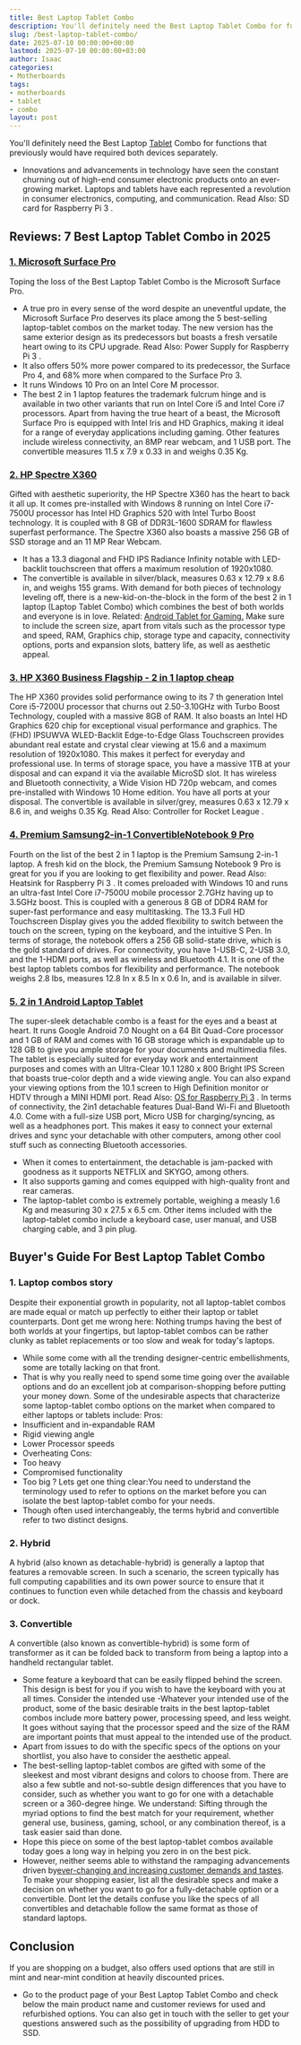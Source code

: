 ```yaml
---
title: Best Laptop Tablet Combo
description: You'll definitely need the Best Laptop Tablet Combo for functions that previously would have required both devices separately. - Innovations and advancements...
slug: /best-laptop-tablet-combo/
date: 2025-07-10 00:00:00+00:00
lastmod: 2025-07-10 00:00:00+03:00
author: Isaac
categories:
- Motherboards
tags:
- motherboards
- tablet
- combo
layout: post
---
```

You'll definitely need the Best Laptop [Tablet](https://pestpolicy.com/do-water-purification-tablets-kill-viruses/) Combo for functions that previously would have required both devices separately.
- Innovations and advancements in technology have seen the constant churning out of high-end consumer electronic products onto an ever-growing market.
Laptops and tablets have each represented a revolution in consumer electronics, computing, and communication. Read Also:
SD card for Raspberry Pi 3
.
## Reviews: 7 Best Laptop Tablet Combo in 2025
### [1. Microsoft Surface Pro](https://www.amazon.com/dp/product/B072PSBZQB/?tag=p-policy-20)
Toping the loss of the Best Laptop Tablet Combo is the Microsoft Surface Pro.
- A true pro in every sense of the word despite an uneventful update, the Microsoft Surface Pro deserves its place among the 5 best-selling laptop-tablet combos on the market today.
The new version has the same exterior design as its predecessors but boasts a fresh versatile heart owing to its CPU upgrade. Read Also:
Power Supply for Raspberry Pi 3
.
- It also offers 50% more power compared to its predecessor, the Surface Pro 4, and 68% more when compared to the Surface Pro 3.
- It runs Windows 10 Pro on an Intel Core M processor.
- The best 2 in 1 laptop features the trademark fulcrum hinge and is available in two other variants that run on Intel Core i5 and Intel Core i7 processors.
Apart from having the true heart of a beast, the Microsoft Surface Pro is equipped with Intel Iris and HD Graphics, making it ideal for a range of everyday applications including gaming.
Other features include wireless connectivity, an 8MP rear webcam, and 1 USB port. The convertible measures 11.5 x 7.9 x 0.33 in and weighs 0.35 Kg.

### [2. HP Spectre X360](https://www.amazon.com/dp/B00UCENG14/?tag=p-policy-20)
Gifted with aesthetic superiority, the HP Spectre X360 has the heart to back it all up.
It comes pre-installed with Windows 8 running on Intel Core i7-7500U processor has Intel HD Graphics 520 with Intel Turbo Boost technology.
It is coupled with 8 GB of DDR3L-1600 SDRAM for flawless superfast performance. The Spectre X360 also boasts a massive 256 GB of SSD storage and an 11 MP Rear Webcam.
- It has a 13.3 diagonal and FHD IPS Radiance Infinity notable with LED-backlit touchscreen that offers a maximum resolution of 1920x1080.
- The convertible is available in silver/black, measures 0.63 x 12.79 x 8.6 in, and weighs 155 grams.
With demand for both pieces of technology leveling off, there is a new-kid-on-the-block in the form of the best 2 in 1 laptop (Laptop Tablet Combo) which combines the best of both worlds  and everyone is in love. Related:
[Android Tablet for Gaming.](https://pestpolicy.com/best-android-tablet-for-gaming/)
Make sure to include the screen size, apart from vitals such as the processor type and speed, RAM, Graphics chip, storage type and capacity, connectivity options, ports and expansion slots, battery life, as well as aesthetic appeal.

### [3. HP X360 Business Flagship - 2 in 1 laptop cheap](https://www.amazon.com/dp/B078Z15J2C/?tag=p-policy-20)
The HP X360 provides solid performance owing to its 7
th
generation Intel Core i5-7200U processor that churns out 2.50-3.10GHz with Turbo Boost Technology, coupled with a massive 8GB of RAM.
It also boasts an Intel HD Graphics 620 chip for exceptional visual performance and graphics.
The (FHD) IPSUWVA WLED-Backlit Edge-to-Edge Glass Touchscreen provides abundant real estate and crystal clear viewing at 15.6 and a maximum resolution of 1920x1080.
This makes it perfect for everyday and professional use. In terms of storage space, you have a massive 1TB at your disposal and can expand it via the available MicroSD slot.
It has wireless and Bluetooth connectivity, a Wide Vision HD 720p webcam, and comes pre-installed with Windows 10 Home edition.
You have all ports at your disposal. The convertible is available in silver/grey, measures 0.63 x 12.79 x 8.6 in, and weighs 0.35 Kg. Read Also:
Controller for Rocket League
.
### [4. Premium Samsung2-in-1 ConvertibleNotebook 9 Pro](https://www.amazon.com/dp/B08596LY22/?tag=p-policy-20)
Fourth on the list of the best 2 in 1 laptop is the Premium Samsung 2-in-1 laptop.
A fresh kid on the block, the Premium Samsung Notebook 9 Pro is great for you if you are looking to get flexibility and power. Read Also:
Heatsink for Raspberry Pi 3
.
It comes preloaded with Windows 10 and runs an ultra-fast Intel Core i7-7500U mobile processor 2.7GHz having up to 3.5GHz boost.
This is coupled with a generous 8 GB of DDR4 RAM for super-fast performance and easy multitasking.
The 13.3 Full HD Touchscreen Display gives you the added flexibility to switch between the touch on the screen, typing on the keyboard, and the intuitive S Pen.
In terms of storage, the notebook offers a 256 GB solid-state drive, which is the gold standard of drives.
For connectivity, you have 1-USB-C, 2-USB 3.0, and the 1-HDMI ports, as well as wireless and Bluetooth 4.1.
It is one of the best laptop tablets combos for flexibility and performance. The notebook weighs 2.8 lbs, measures 12.8 In x 8.5 In x 0.6 In, and is available in silver.
### [5. 2 in 1 Android Laptop Tablet](https://www.amazon.com/dp/B07TWHYTSQ/?tag=p-policy-20)
The super-sleek detachable combo is a feast for the eyes and a beast at heart.
It runs Google Android 7.0 Nought on a 64 Bit Quad-Core processor and 1 GB of RAM and comes with 16 GB storage which is expandable up to 128 GB to give you ample storage for your documents and multimedia files.
The tablet is especially suited for everyday work and entertainment purposes and comes with an Ultra-Clear 10.1 1280 x 800 Bright IPS Screen that boasts true-color depth and a wide viewing angle.
You can also expand your viewing options from the 10.1 screen to High Definition monitor or HDTV through a MINI HDMI port. Read Also:
[OS for Raspberry Pi 3](https://pestpolicy.com/best-os-for-raspberry-pi-3/)
.
In terms of connectivity, the 2in1 detachable features Dual-Band Wi-Fi and Bluetooth 4.0. Come with a full-size USB port, Micro USB for charging/syncing, as well as a headphones port.
This makes it easy to connect your external drives and sync your detachable with other computers, among other cool stuff such as connecting Bluetooth accessories.
- When it comes to entertainment, the detachable is jam-packed with goodness as it supports NETFLIX and SKYGO, among others.
- It also supports gaming and comes equipped with high-quality front and rear cameras.
- The laptop-tablet combo is extremely portable, weighing a measly 1.6 Kg and measuring 30 x 27.5 x 6.5 cm.
Other items included with the laptop-tablet combo include a keyboard case, user manual, and USB charging cable, and 3 pin plug.
## Buyer's Guide For Best Laptop Tablet Combo
### 1. Laptop combos story
Despite their exponential growth in popularity, not all laptop-tablet combos are made equal or match up perfectly to either their laptop or tablet counterparts.
Dont get me wrong here: Nothing trumps having the best of both worlds at your fingertips, but laptop-tablet combos can be rather clunky as tablet replacements or too slow and weak for today's laptops.
- While some come with all the trending designer-centric embellishments, some are totally lacking on that front.
- That is why you really need to spend some time going over the available options and do an excellent job at comparison-shopping before putting your money down.
Some of the undesirable aspects that characterize some laptop-tablet combo options on the market when compared to either laptops or tablets include:
Pros:
- Insufficient and in-expandable RAM
- Rigid viewing angle
- Lower Processor speeds
- Overheating
Cons:
- Too heavy
- Compromised functionality
- Too big
?
Lets get one thing clear:You need to understand the terminology used to refer to options on the market before you can isolate the best laptop-tablet combo for your needs.
- Though often used interchangeably, the terms hybrid and convertible refer to two distinct designs.
### 2. Hybrid
A hybrid (also known as detachable-hybrid) is generally a laptop that features a removable screen.
In such a scenario, the screen typically has full computing capabilities and its own power source to ensure that it continues to function even while detached from the chassis and keyboard or dock.
### 3. Convertible
A convertible (also known as convertible-hybrid) is some form of transformer as it can be folded back to transform from being a laptop into a handheld rectangular tablet.
- Some feature a keyboard that can be easily flipped behind the screen. This design is best for you if you wish to have the keyboard with you at all times.
Consider the intended use -Whatever your intended use of the product, some of the basic desirable traits in the best laptop-tablet combos include more battery power, processing speed, and less weight.
It goes without saying that the processor speed and the size of the RAM are important points that must appeal to the intended use of the product.
- Apart from issues to do with the specific specs of the options on your shortlist, you also have to consider the aesthetic appeal.
- The best-selling laptop-tablet combos are gifted with some of the sleekest and most vibrant designs and colors to choose from.
There are also a few subtle and not-so-subtle design differences that you have to consider, such as whether you want to go for one with a detachable screen or a 360-degree hinge.
We understand: Sifting through the myriad options to find the best match for your requirement, whether general use, business, gaming, school, or any combination thereof, is a task easier said than done.
- Hope this piece on some of the best laptop-tablet combos available today goes a long way in helping you zero in on the best pick.
- However, neither seems able to withstand the rampaging advancements driven by[ever-changing and increasing customer demands and tastes](http://www.tandfonline.com/doi/full/10.1080/10447310801920524?scroll=top&needAccess=true).
To make your shopping easier, list all the desirable specs and make a decision on whether you want to go for a fully-detachable option or a convertible.
Dont let the details confuse you like the specs of all convertibles and detachable follow the same format as those of standard laptops.
## Conclusion
If you are shopping on a budget, also offers used options that are still in mint and near-mint condition at heavily discounted prices.
- Go to the product page of your Best Laptop Tablet Combo and check below the main product name and customer reviews for used and refurbished options.
You can also get in touch with the seller to get your questions answered such as the possibility of upgrading from HDD to SSD.
